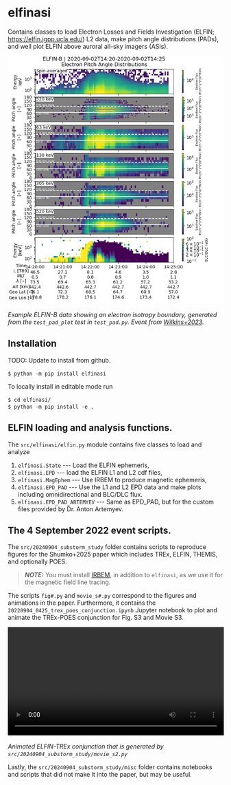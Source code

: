# elfinasi

Contains classes to load Electron Losses and Fields Investigation (ELFIN; https://elfin.igpp.ucla.edu/) L2 data, make pitch angle distributions (PADs), and well plot ELFIN above auroral all-sky imagers (ASIs).

![ELFIN-B data showing an electron isotropy boundary](https://github.com/mshumko/elfinasi/blob/d5a6ded9bbab9b9aca47693a47ee8cc7d5ec9cc1/docs/20200902_1420_elfinb_example.png)

*Example ELFIN-B data showing an electron isotropy boundary, generated from the `test_pad_plot` test in `test_pad.py`. Event from [Wilkins+2023](https://doi.org/10.1029/2023JA031774).*

## Installation

TODO: Update to install from github.

```shell
$ python -m pip install elfinasi
```

To locally install in editable mode run
```shell
$ cd elfinasi/
$ python -m pip install -e .
```

## ELFIN loading and analysis functions.
The `src/elfinasi/elfin.py` module contains five classes to load and analyze 
1. `elfinasi.State` --- Load the ELFIN ephemeris,
2. `elfinasi.EPD` --- load the ELFIN L1 and L2 cdf files,
3. `elfinasi.MagEphem`  --- Use IRBEM to produce magnetic ephemeris,
4. `elfinasi.EPD_PAD` --- Use the L1 and L2 EPD data and make plots including omnidirectional and BLC/DLC flux. 
5. `elfinasi.EPD_PAD_ARTEMYEV` --- Same as EPD_PAD, but for the custom files provided by Dr. Anton Artemyev.

## The 4 September 2022 event scripts.
The `src/20240904_substorm_study` folder contains scripts to reproduce figures for the Shumko+2025 paper which includes TREx, ELFIN, THEMIS, and optionally POES.

> **_NOTE:_** You must install [IRBEM](https://github.com/PRBEM/IRBEM), in addition to `elfinasi`, as we use it for the magnetic field line tracing.

The scripts `fig#.py` and `movie_s#.py` correspond to the figures and animations in the paper. Furthermore, it contains the `20220904_0425_trex_poes_conjunction.ipynb` Jupyter notebook to plot and animate the TREx-POES conjunction for Fig. S3 and Movie S3.

<video width="100%" controls>
    <source src="docs/movie_s2.mp4" type="video/mp4">
</video>

*Animated ELFIN-TREx conjunction that is generated by `src/20240904_substorm_study/movie_s2.py`*

Lastly, the `src/20240904_substorm_study/misc` folder contains notebooks and scripts that did not make it into the paper, but may be useful.
